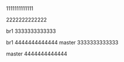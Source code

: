 1111111111111

2222222222222

br1 3333333333333

br1 4444444444444
master 3333333333333

master 4444444444444
